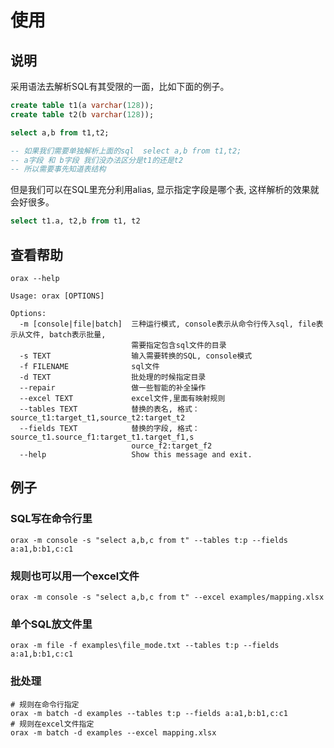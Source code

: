 # 使用

## 说明

采用语法去解析SQL有其受限的一面，比如下面的例子。

```sql
create table t1(a varchar(128));
create table t2(b varchar(128));

select a,b from t1,t2;

-- 如果我们需要单独解析上面的sql  select a,b from t1,t2;
-- a字段 和 b字段 我们没办法区分是t1的还是t2
-- 所以需要事先知道表结构
```

但是我们可以在SQL里充分利用alias, 显示指定字段是哪个表, 这样解析的效果就会好很多。

```sql
select t1.a, t2,b from t1, t2
```




## 查看帮助

`orax --help`

```shell
Usage: orax [OPTIONS]

Options:
  -m [console|file|batch]  三种运行模式, console表示从命令行传入sql, file表示从文件, batch表示批量,
                           需要指定包含sql文件的目录
  -s TEXT                  输入需要转换的SQL, console模式
  -f FILENAME              sql文件
  -d TEXT                  批处理的时候指定目录
  --repair                 做一些智能的补全操作
  --excel TEXT             excel文件,里面有映射规则
  --tables TEXT            替换的表名, 格式： source_t1:target_t1,source_t2:target_t2
  --fields TEXT            替换的字段, 格式：source_t1.source_f1:target_t1.target_f1,s
                           ource_f2:target_f2
  --help                   Show this message and exit.
```


## 例子

### SQL写在命令行里

`orax -m console -s "select a,b,c from t" --tables t:p --fields a:a1,b:b1,c:c1` 

### 规则也可以用一个excel文件
`orax -m console -s "select a,b,c from t" --excel examples/mapping.xlsx` 

### 单个SQL放文件里

`orax -m file -f examples\file_mode.txt --tables t:p --fields a:a1,b:b1,c:c1`

### 批处理
```shell
# 规则在命令行指定
orax -m batch -d examples --tables t:p --fields a:a1,b:b1,c:c1
# 规则在excel文件指定
orax -m batch -d examples --excel mapping.xlsx
```
